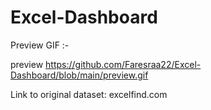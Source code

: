 # Excel-Dashboard
Preview GIF :-

preview
https://github.com/Faresraa22/Excel-Dashboard/blob/main/preview.gif

Link to original dataset: excelfind.com
